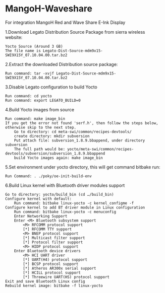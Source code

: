 # MangoH-Waveshare
For integration MangoH Red and Wave Share E-Ink Display


1.Download Legato Distribution Source Package from sierra wireless website:

    Yocto Source (Around 3 GB)
    The file name is Legato-Dist-Source-mdm9x15-SWI9X15Y_07.10.04.00.tar.bz2

2.Extract the downloaded Distribution source package:

    Run command: tar -xvjf Legato-Dist-Source-mdm9x15-SWI9X15Y_07.10.04.00.tar.bz2

3.Disable Legato configuration to build Yocto

    Run command: cd yocto
    Run command: export LEGATO_BUILD=0

4.Build Yocto images from source

    Run command: make image_bin
    If you get the error not found 'serf.h', then follow the steps below, otherwise skip to the next step.
        Go to directory: cd meta-swi/common/recipes-devtools/
        create directory: mkdir subversion
        Put attach file: subversion_1.8.9.bbappend, under directory subversion
        The full path would be: yocto/meta-swi/common/recipes-devtools/subversion/subversion_1.8.9.bbappend
        build Yocto images again: make image_bin
5.Set environment under yocto directory, this will get command bitbake run:

    Run Command: . ./poky/oe-init-build-env
    
6.Build Linux kernel with Bluetooth driver modules support

    Go to directory: yocto/build_bin (cd …/build_bin)
    Configure kernel with default:
        Run command: bitbake linux-yocto -c kernel_configme -f
    Configure kernel to add BT driver module in Linux configuration
        Run command: bitbake linux-yocto -c menuconfig
        Enter Networking Support
        Enter <M> Bluetooth subsystem support
            <M> RFCOMM protocol support
            [*] RFCOMM TTY support
            <M> BNEP protocol support
            [*] Multicast filter support
            [*] Protocol filter support
            <M> HIDP protocol support
        Enter Bluetooth device drivers
            <M> HCI UART driver
            [*] UART(H4) protocol support
            [*] BCSP protocol support
            [*] Atheros AR300x serial support
            [*] HCILL protocol support
            [*] Threewire UART(HS) protocol support
    Exit and save Bluetooth Linux config
    Rebuild kernel image: bitbake -f linux-yocto


